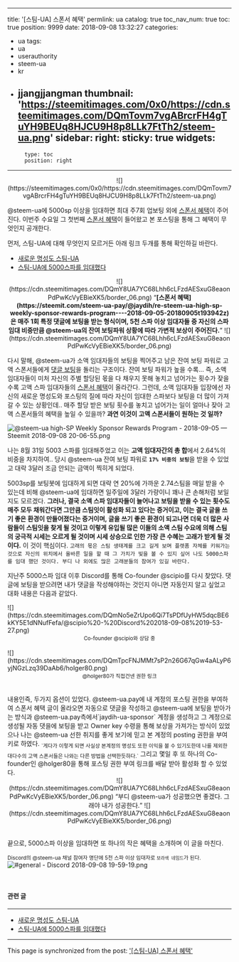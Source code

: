 
---
title: '[스팀-UA] 스폰서 혜택'
permlink: ua
catalog: true
toc_nav_num: true
toc: true
position: 9999
date: 2018-09-08 13:32:27
categories:
- ua
tags:
- ua
- userauthority
- steem-ua
- kr
- jjangjjangman
thumbnail: 'https://steemitimages.com/0x0/https://cdn.steemitimages.com/DQmTovm7vgABrcrFH4gTuYH9BEUq8HJCU9H8p8LLk7FtTh2/steem-ua.png'
sidebar:
    right:
        sticky: true
widgets:
    -
        type: toc
        position: right
---


<center>
![](https://steemitimages.com/0x0/https://cdn.steemitimages.com/DQmTovm7vgABrcrFH4gTuYH9BEUq8HJCU9H8p8LLk7FtTh2/steem-ua.png)
</center>

@steem-ua에 5000sp 이상을 임대하면 최대 주7회 업보팅 외에 [스폰서 혜택](https://steemit.com/steem-ua-pay/@jaydih/re-steem-ua-high-sp-weekly-sponsor-rewards-program----2018-09-05-20180905t193942z)이 주어진다. 이번주 수요일 그 첫번째 [스폰서 혜택](https://steemit.com/steem-ua-pay/@jaydih/re-steem-ua-high-sp-weekly-sponsor-rewards-program----2018-09-05-20180905t193942z)이 들어왔고 본 포스팅을 통해 그 혜택이 무엇인지 공개한다.

먼저, 스팀-UA에 대해 무엇인지 모르거든 아래 링크 두개를 통해 확인하길 바란다.
* [새로운 명성도 스팀-UA](https://steemit.com/kr/@jaydih/steem-ua)
* [스팀-UA에 5000스파를 임대했다](https://steemit.com/kr/@jaydih/5000-steem-ua)

<center>
![](https://cdn.steemitimages.com/DQmY8UA7YC68Lhh6cLFzdAESxuG8eaonPdPwKcVyEBieXK5/border_06.png)
 <q><b>[스폰서 혜택](https://steemit.com/steem-ua-pay/@jaydih/re-steem-ua-high-sp-weekly-sponsor-rewards-program----2018-09-05-20180905t193942z)은 매주 1회 특정 댓글에 보팅을 받는 형식이며, 5천 스파 이상 임대자들 중 자신의 스파 임대 비중만큼 @steem-ua의 잔여 보팅파워 상황에 따라 가변적 보상이 주어진다.</b></q>
![](https://cdn.steemitimages.com/DQmY8UA7YC68Lhh6cLFzdAESxuG8eaonPdPwKcVyEBieXK5/border_06.png)
</center>

다시 말해, @steem-ua가 소액 임대자들의 보팅을 찍어주고 남은 잔여 보팅 파워로 고액 스폰서들에게 [댓글 보팅](https://steemit.com/steem-ua-pay/@jaydih/re-steem-ua-high-sp-weekly-sponsor-rewards-program----2018-09-05-20180905t193942z)을 돌리는 구조이다. 잔여 보팅 파워가 높을 수록... 즉, 소액 임대자들이 미처 자신의 주별 할당된 몫을 다 채우지 못해 놓치고 넘어가는 횟수가 잦을 수록 고액 스파 임대자들의 [스폰서 혜택](https://steemit.com/steem-ua-pay/@jaydih/re-steem-ua-high-sp-weekly-sponsor-rewards-program----2018-09-05-20180905t193942z)이 올라간다.
그런데, 소액 임대자들 입장에선 자신의 새로운 명성도와 포스팅의 질에 따라 자신이 임대한 스파보다 보팅을 더 많이 가져갈 수 있는 상황인데.. 매주 할당 받은 보팅 횟수를 놓치고 넘어가는 일이 얼마나 잦아 고액 스폰서들의 혜택을 높일 수 있을까? <b>과연 이것이 고액 스폰서들이 원하는 것 일까?</b>

![@steem-ua high-SP Weekly Sponsor Rewards Program - 2018-09-05 — Steemit 2018-09-08 20-06-55.png](https://cdn.steemitimages.com/DQmW6mBT6XnKQZJaLJNjNnfgQuhTp1XsVjUWAQqgSh5K1Bz/@steem-ua%20high-SP%20Weekly%20Sponsor%20Rewards%20Program%20-%202018-09-05%20%E2%80%94%20Steemit%202018-09-08%2020-06-55.png)

나는 8월 31일 5003 스파를 임대해주었고 이는 <b>고액 임대자간의 총 합</b>에서 2.64%의 비중을 차지하여.. 당시 @steem-ua 잔여 보팅 파워로 <b>`17% 비중의 보팅`</b>을 받을 수 있었고 대락 3달러 조금 안되는 금액이 찍히게 되었다.
</div>

5003sp를 보팅봇에 임대하게 되면 대략 연 20%에 가까운 2.74스팀을 매일 받을 수 있는데 비해 @steem-ua에 임대하면 일주일에 3달러 가량이니 꽤나 큰 손해처럼 보일지도 모르겠다. <b>그러나, 결국 소액 스파 임대자들이 늘어나고 보팅을 받을 수 있는 횟수도 매주 모두 채워간다면 그만큼 스팀잇이 활성화 되고 있다는 증거이고, 이는 결국 글을 쓰기 좋은 환경이 만들어졌다는 증거이며, 글을 쓰기 좋은 환경이 되고나면 더욱 더 많은 사람들이 스팀잇을 찾게 될 것이고 이렇게 유입될 많은 이들의 소액 스팀 수요에 의해 스팀의 궁극적 시세는 오르게 될 것이며 시세 상승으로 인한 가장 큰 수혜는 고래가 받게 될 것이다.</b>
이 것이 핵심이다. `고래의 몫은 스팀 생태계를 크고 길게 보며 플렛폼 자체를 키워가는 것으로 자신의 위치에서 올바른 일을 할 때 그 가치가 빛을 볼 수 있지 싶어 나도 5000스파를 임대 했던 것이다. 부디 나 외에도 많은 고래분들의 참여가 있길 바란다.`

지난주 5000스파 임대 이후 Discord를 통해 Co-founder @scipio를 다시 찾았다. 댓글에 보팅을 받으려면 내가 댓글을 작성해야하는 것인지 아니면 자동인지 알고 싶었고 대화 내용은 다음과 같았다.

<div class="pull-left">
![](https://cdn.steemitimages.com/DQmNo5eZrUpo6Qi7TsPDfUyHW5dqcBE6kKY5E1dNNufFefa/@scipio%20-%20Discord%202018-09-08%2019-53-27.png)
<center><sub>Co-founder @scipio와 상담 중</sub></center>
<br>
</div>

<div class="pull-right">
![](https://cdn.steemitimages.com/DQmTpcFNJMMt7sP2n26G67qGw4aALyP6yjNGzLzq39DaAb6/holger80.png)
<center><sub>@holger80가 직접건넨 권한 링크</sub></center>
<br>
</div>

<br>
내용인즉, 두가지 옵션이 있었다. @steem-ua.pay에 내 계정의 포스팅 권한을 부여하여 스폰서 혜택 글이 올라오면 자동으로 댓글을 작성하고 @steem-ua에 보팅을 받아가는 방식과 @steem-ua.pay측에서`jaydih-ua-sponsor` 계정을 생성하고 그 계정으로 생성될 자동 댓을에 보팅을 받고 Owner key 수령을 통해 보상을 가져가는 방식이 있었으나 나는 @steem-ua 선한 취지를 좋게 보기에 믿고 본 계정의 posting 권한을 부여키로 하였다. 
<sub>`게다가 이렇게 되면 사실상 본계정의 명성도 또한 이익을 볼 수 있기도한데 나를 제외한 대다수의 고액 스폰서들은 나와는 다른 방법을 선택한듯하다.`</sub>
그리고 몇일 후 또 하나의 Co-founder인 @holger80을 통해 포스팅 권한 부여 링크를 배달 받아 활성화 할 수 있었다.

<center>
  ![](https://cdn.steemitimages.com/DQmY8UA7YC68Lhh6cLFzdAESxuG8eaonPdPwKcVyEBieXK5/border_06.png)
  <q>부디 @steem-ua가 성공했으면 좋겠다. 그래야 내가 성공한다.</q>
  ![](https://cdn.steemitimages.com/DQmY8UA7YC68Lhh6cLFzdAESxuG8eaonPdPwKcVyEBieXK5/border_06.png)
</center>

<br>

끝으로, 5000스파 이상을 임대하면 또 하나의 작은 혜택을 소개하며 이 글을 마친다.

<sub>Discord의 @steem-ua 채널 참여자 명단에 5천 스파 이상 임대자로 `보라색 네임드`가 된다.</sub>
![#general - Discord 2018-09-08 19-59-19.png](https://cdn.steemitimages.com/DQmYDWhmwBBjUhDVLQfAcZJQZUB2bTEAzqKL122PJ2736YL/#general%20-%20Discord%202018-09-08%2019-59-19.png)

<br>

<h4>관련 글</h4>

---
  
* [새로운 명성도 스팀-UA](https://steemit.com/kr/@jaydih/steem-ua)
* [스팀-UA에 5000스파를 임대했다](https://steemit.com/kr/@jaydih/5000-steem-ua)

- - -

This page is synchronized from the post: ['[스팀-UA] 스폰서 혜택'](https://steemit.com/@jaydih/ua)
